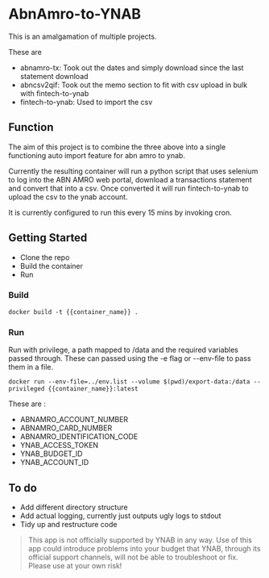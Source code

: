 # AbnAmro-to-YNAB
This is an amalgamation of multiple projects. 

These are 
- abnamro-tx: Took out the dates and simply download since the last statement download
- abncsv2qif: Took out the memo section to fit with csv upload in bulk with fintech-to-ynab
- fintech-to-ynab: Used to import the csv

## Function
The aim of this project is to combine the three above into a single functioning auto import feature for abn amro to ynab.

Currently the resulting container will run a python script that uses selenium to log into the ABN AMRO web portal, download a transactions statement and convert that into a csv. Once converted it will run fintech-to-ynab to upload the csv to the ynab account. 

It is currently configured to run this every 15 mins by invoking cron. 


## Getting Started
- Clone the repo
- Build the container
- Run

### Build
```docker build -t {{container_name}} .```

### Run
Run with privilege, a path mapped to /data and the required variables passed through. These can passed using the -e flag or --env-file to pass them in a file.

`docker run --env-file=../env.list --volume $(pwd)/export-data:/data --privileged {{container_name}}:latest`

These are : 
- ABNAMRO_ACCOUNT_NUMBER
- ABNAMRO_CARD_NUMBER
- ABNAMRO_IDENTIFICATION_CODE
- YNAB_ACCESS_TOKEN
- YNAB_BUDGET_ID
- YNAB_ACCOUNT_ID


## To do 
- Add different directory structure
- Add actual logging, currently just outputs ugly logs to stdout
- Tidy up and restructure code

> This app is not officially supported by YNAB in any way. Use of this app could introduce problems into your budget that YNAB, through its official support channels, will not be able to troubleshoot or fix. Please use at your own risk!